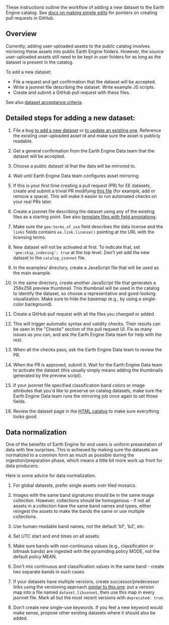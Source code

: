 These instructions outline the workflow of adding a new dataset
to the Earth Engine catalog. See [docs on making simple edits](simple_edits.md)
for pointers on creating pull requests in GitHub.

## Overview

Currently, adding user-uploaded assets to the public catalog
involves mirroring these assets into public Earth Engine folders.
However, the source user-uploaded assets still need to be kept in user folders
for as long as the dataset is present in the catalog.

To add a new dataset:

* File a request and get confirmation that the dataset will be accepted.
* Write a jsonnet file describing the dataset. Write example JS scripts.
* Create and submit a GitHub pull request with these files.

See also
[dataset acceptance criteria](https://developers.google.com/earth-engine/help_collection_criteria).

## Detailed steps for adding a new dataset:

1. File a bug
[to add a new dataset](https://issuetracker.google.com/issues?q=status:(open%20%7C%20new%20%7C%20assigned%20%7C%20accepted)%20componentid:1161680&p=1)
or
[to update an existing one](https://issuetracker.google.com/issues?q=status:(open%20%7C%20new%20%7C%20assigned%20%7C%20accepted)%20componentid:1161653).
Reference the existing user-uploaded asset id and make sure the asset is
publicly readable.

1. Get a general confirmation from the Earth Engine Data team that the dataset
will be accepted.

1. Choose a public dataset id that the data will be mirrored to.

1. Wait until Earth Engine Data team configures asset mirroring.

1. If this is your first time creating a pull request (PR) for EE datasets,
create and submit a trivial PR modifying [this file](spaces.md) (for example,
add or remove a space). This will make it easier to run automated checks on
your real PRs later.

1. Create a jsonnet file describing the dataset using any of the existing files
as a starting point. See also [template files with field
annotations](../catalog/TEMPLATE).

1. Make sure the `gee:terms_of_use` field describes the data license and the
`links` fields contains `ee.link.license()` pointing at the URL with the
licensing terms.

1. New dataset will not be activated at first. To indicate that, set
`'gee:skip_indexing': true` at the top level. Don't yet add the new dataset to
the `catalog.jsonnet` file.

1. In the examples/ directory, create a JavaScript file that will be used as
the main example.

1. In the same directory, create another JavaScript file that generates a
256x256 preview thumbnail. This thumbnail will be used in the catalog to
identify the dataset, so choose a representative and good-looking
visualization. Make sure to hide the basemap (e.g., by using a single-color
background).

1. Create a GitHub pull request with all the files you changed or added.

1. This will trigger automatic syntax and validity checks. Their results can be
seen in the "Checks" section of the pull request UI. Fix as many issues as you
can, and ask the Earth Engine Data team for help with the rest.

1. When all the checks pass, ask the Earth Engine Data team to review the PR.

1. When the PR is approved, submit it. Wait for the Earth Engine Data team to
activate the dataset (this usually simply means adding the thumbnails generated
by the preview script).

1. If your jsonnet file specified classification band colors or image
attributes that you'd like to preserve on catalog datasets, make sure the Earth
Engine Data team runs the mirroring job once again to set those fields.

1. Review the dataset page in the [HTML catalog](https://developers.google.com/earth-engine/datasets) to make sure everything looks good.

## Data normalization

One of the benefits of Earth Engine for end users is uniform presentation of
data with few surprises. This is achieved by making sure the datasets are
normalized to a common form as much as possible during the
ingestion/preparation phase, which means a little bit more work up front for
data producers.

Here is some advice for data normalization.

1. For global datasets, prefer single assets over tiled mosaics.

1. Images with the same band signatures should be in the same image collection.
However, collections should be homogenous - if not all assets in a collection
have the same band names and types, either reingest the assets to make the
bands the same or use multiple collections.

1. Use human-readable band names, not the default 'b1', 'b2', etc.

1. Set UTC start and end times on all assets.

1. Make sure bands with non-continuous values (e.g., classification or bitmask
bands) are ingested with the pyramiding policy MODE, not the default policy
MEAN.

1. Don't mix continuous and classification values in the same band - create two
separate bands in such cases.

1. If your datasets have multiple versions, create successor/predecessor links
using the versioning approach [similar to this
one](https://github.com/google/earthengine-catalog/tree/main/catalog/UMD): put
a version map into a file named `dataset.libsonnet`, then use this map in
every jsonnet file. Mark all but the most recent versions with `deprecated:
true`.

1. Don't create new single-use keywords. If you feel a new keyword would make sense, propose other existing datasets where it should also be added.
